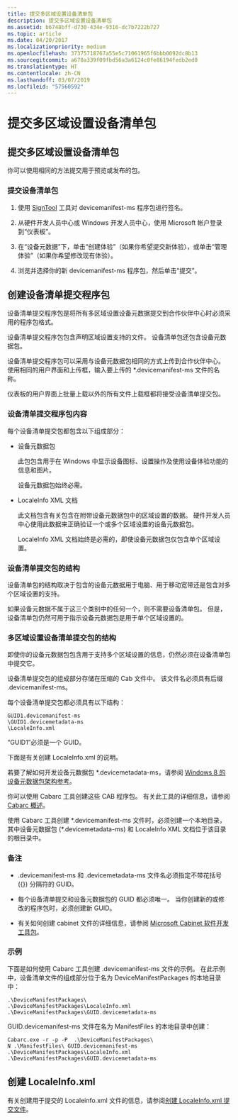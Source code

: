 ```yaml
---
title: 提交多区域设置设备清单包
description: 提交多区域设置设备清单包
ms.assetid: b6748bff-d730-434e-9316-dc7b7222b727
ms.topic: article
ms.date: 04/20/2017
ms.localizationpriority: medium
ms.openlocfilehash: 37375718767a55e5c71061965f6bbb0092dc8b13
ms.sourcegitcommit: a678a339f09fbd56a3a6124c0fe86194fedb2ed0
ms.translationtype: HT
ms.contentlocale: zh-CN
ms.lasthandoff: 03/07/2019
ms.locfileid: "57560592"
---
```

# <a name="submit-a-multiple-locale-device-manifest-package"></a>提交多区域设置设备清单包

## <a name="submitting-a-multiple-locale-device-manifest-package"></a>提交多区域设置设备清单包

你可以使用相同的方法提交用于预览或发布的包。

### <a name="to-submit-a-device-manifest-package"></a>提交设备清单包

1. 使用 [SignTool](https://go.microsoft.com/fwlink/p/?LinkId=238330) 工具对 devicemanifest-ms 程序包进行签名。

2. 从硬件开发人员中心或 Windows 开发人员中心，使用 Microsoft 帐户登录到“仪表板”。

3. 在“设备元数据”下，单击“创建体验”（如果你希望提交新体验），或单击“管理体验”（如果你希望修改现有体验）。

4. 浏览并选择你的新 devicemanifest-ms 程序包，然后单击“提交”。

## <a name="creating-a-device-manifest-submission-package"></a>创建设备清单提交程序包

设备清单提交程序包是将所有多区域设置设备元数据提交到合作伙伴中心时必须采用的程序包格式。

设备清单提交程序包包含声明区域设置支持的文件。 设备清单包还包含设备元数据包。

设备清单提交程序包可以采用与设备元数据包相同的方式上传到合作伙伴中心。 使用相同的用户界面和上传框，输入要上传的 \*.devicemanifest-ms 文件的名称。

仪表板的用户界面上批量上载以外的所有文件上载框都将接受设备清单提交包。

### <a name="device-manifest-submission-package-contents"></a>设备清单提交程序包内容

每个设备清单提交包都包含以下组成部分：

* 设备元数据包

    此包包含用于在 Windows 中显示设备图标、设置操作及使用设备体验功能的信息和图片。

    设备元数据包始终必需。

* LocaleInfo XML 文档

    此文档包含有关包含在附带设备元数据包中的区域设置的数据。 硬件开发人员中心使用此数据来正确验证一个或多个区域设置的设备元数据包。

    LocaleInfo XML 文档始终是必需的，即使设备元数据包仅包含单个区域设置。

### <a name="structure-of-a-device-manifest-submission-package"></a>设备清单提交包的结构

设备清单包的结构取决于包含的设备元数据用于电脑、用于移动宽带还是包含对多个区域设置的支持。

如果设备元数据不属于这三个类别中的任何一个，则不需要设备清单包。 但是，设备清单包仍然可用于指示设备元数据包是用于单个区域设置的。

### <a name="structure-of-multi-locale-device-manifest-submission-packages"></a>多区域设置设备清单提交包的结构

即使你的设备元数据包包含用于支持多个区域设置的信息，仍然必须在设备清单包中提交它。

设备清单提交包的组成部分存储在压缩的 Cab 文件中。 该文件名必须具有后缀 .devicemanifest-ms。

每个设备清单提交包都必须具有以下结构：

``` syntax
GUID1.devicemanifest-ms
\GUID1.devicemetadata-ms
\LocaleInfo.xml
```

“GUID1”必须是一个 GUID。

下面是有关创建 LocaleInfo.xml 的说明。

若要了解如何开发设备元数据包 \*.devicemetadata-ms，请参阅 [Windows 8 的设备元数据包架构参考](https://go.microsoft.com/fwlink/p/?LinkId=226753)。

你可以使用 Cabarc 工具创建这些 CAB 程序包。 有关此工具的详细信息，请参阅 [Cabarc 概述](https://go.microsoft.com/fwlink/p/?LinkId=248843)。

使用 Cabarc 工具创建 \*.devicemanifest-ms 文件时，必须创建一个本地目录，其中设备元数据包 (\*.devicemetadata-ms) 和 LocaleInfo XML 文档位于该目录的根目录中。

### <a name="remarks"></a>备注

* .devicemanifest-ms 和 .devicemetadata-ms 文件名必须指定不带花括号 ({}) 分隔符的 GUID。

* 每个设备清单提交和设备元数据包的 GUID 都必须唯一。 当你创建新的或修改的程序包时，必须创建新 GUID。

* 有关如何创建 cabinet 文件的详细信息，请参阅 [Microsoft Cabinet 软件开发工具包](https://go.microsoft.com/fwlink/p/?LinkId=248844)。

### <a name="example"></a>示例

下面是如何使用 Cabarc 工具创建 .devicemanifest-ms 文件的示例。 在此示例中，设备清单文件的组成部分位于名为 DeviceManifestPackages 的本地目录中：

``` syntax
.\DeviceManifestPackages\
.\DeviceManifestPackages\LocaleInfo.xml
.\DeviceManifestPackages\GUID.devicemetadata-ms
```

GUID.devicemanifest-ms 文件在名为 ManifestFiles 的本地目录中创建：

``` syntax
Cabarc.exe -r -p -P  .\DeviceManifestPackages\ 
N .\ManifestFiles\ GUID.devicemanifest-ms 
.\DeviceManifestPackages\LocaleInfo.xml
.\DeviceManifestPackages\GUID.devicemetadata-ms
```

## <a name="creating-localeinfoxml"></a>创建 LocaleInfo.xml

有关创建用于提交的 Localeinfo.xml 文件的信息，请参阅[创建 LocaleInfo.xml 提交文件](https://msdn.microsoft.com/library/windows/hardware/hh801885.aspx)。
